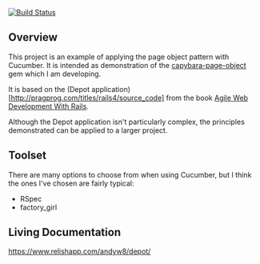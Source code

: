[![Build Status](https://secure.travis-ci.org/andyw8/depot.png)](http://travis-ci.org/andyw8/depot)

## Overview ##

This project is an example of applying the page object pattern with Cucumber. It is intended as demonstration of the [capybara-page-object](http://github.com/andyw8/capybara-page-object) gem which I am developing.

It is based on the (Depot application)[http://pragprog.com/titles/rails4/source_code] from the book [Agile Web Development With Rails](http://pragprog.com/book/rails4/agile-web-development-with-rails).

Although the Depot application isn't particularly complex, the principles demonstrated can be applied to a larger project.

## Toolset ##

There are many options to choose from when using Cucumber, but I think the ones I've chosen are fairly typical:

* RSpec
* factory_girl

## Living Documentation ##

https://www.relishapp.com/andyw8/depot/